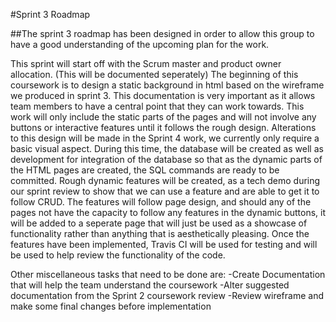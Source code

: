 #Sprint 3 Roadmap

##The sprint 3 roadmap has been designed in order to allow this group to have a good understanding of the upcoming plan for the work.

This sprint will start off with the Scrum master and product owner allocation. (This will be documented seperately)
The beginning of this coursework is to design a static background in html based on the wireframe we produced in sprint 3. This documentation is very important as it allows team members to have a central point that they can work towards.
This work will only include the static parts of the pages and will not involve any buttons or interactive features until it follows the rough design. Alterations to this design will be made in the Sprint 4 work, we currently only require a
basic visual aspect.
During this time, the database will be created as well as development for integration of the database so that as the dynamic parts of the HTML pages are created, the SQL commands are ready to be committed.
Rough dynamic features will be created, as a tech demo during our sprint review to show that we can use a feature and are able to get it to follow CRUD. The features will follow page design, and should any of the pages not have the capacity to follow
any features in the dynamic buttons, it will be added to a seperate page that will just be used as a showcase of functionality rather than anything that is aesthetically pleasing.
Once the features have been implemented, Travis CI will be used for testing and will be used to help review the functionality of the code.

Other miscellaneous tasks that need to be done are:
-Create Documentation that will help the team understand the coursework
-Alter suggested documentation from the Sprint 2 coursework review
-Review wireframe and make some final changes before implementation

